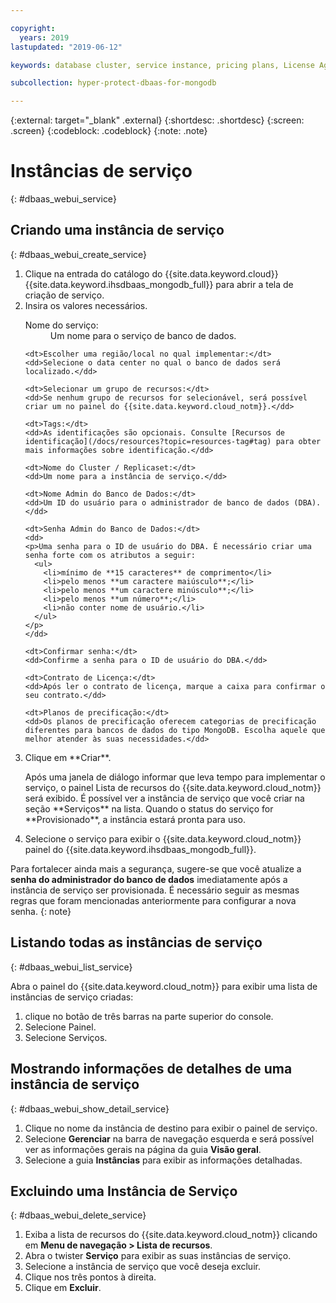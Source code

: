 ```yaml
---

copyright:
  years: 2019
lastupdated: "2019-06-12"

keywords: database cluster, service instance, pricing plans, License Agreement

subcollection: hyper-protect-dbaas-for-mongodb

---
```


{:external: target="_blank" .external}
{:shortdesc: .shortdesc}
{:screen: .screen}
{:codeblock: .codeblock}
{:note: .note}


# Instâncias de serviço
{: #dbaas_webui_service}

## Criando uma instância de serviço
{: #dbaas_webui_create_service}

<ol>
<li>Clique na entrada do catálogo do {{site.data.keyword.cloud}} {{site.data.keyword.ihsdbaas_mongodb_full}} para abrir a tela de criação de serviço.</li>
<li>Insira os valores necessários.
  <dl>
    <dt>Nome do serviço:</dt>
    <dd>Um nome para o serviço de banco de dados.</dd>

    <dt>Escolher uma região/local no qual implementar:</dt>
    <dd>Selecione o data center no qual o banco de dados será localizado.</dd>

    <dt>Selecionar um grupo de recursos:</dt>
    <dd>Se nenhum grupo de recursos for selecionável, será possível criar um no painel do {{site.data.keyword.cloud_notm}}.</dd>

    <dt>Tags:</dt>
    <dd>As identificações são opcionais. Consulte [Recursos de identificação](/docs/resources?topic=resources-tag#tag) para obter mais informações sobre identificação.</dd>

    <dt>Nome do Cluster / Replicaset:</dt>
    <dd>Um nome para a instância de serviço.</dd>

    <dt>Nome Admin do Banco de Dados:</dt>
    <dd>Um ID do usuário para o administrador de banco de dados (DBA).</dd>

    <dt>Senha Admin do Banco de Dados:</dt>
    <dd>
    <p>Uma senha para o ID de usuário do DBA. É necessário criar uma senha forte com os atributos a seguir:
      <ul>
        <li>mínimo de **15 caracteres** de comprimento</li>
        <li>pelo menos **um caractere maiúsculo**;</li>
        <li>pelo menos **um caractere minúsculo**;</li>
        <li>pelo menos **um número**;</li>
        <li>não conter nome de usuário.</li>
      </ul>
    </p>
    </dd>

    <dt>Confirmar senha:</dt>
    <dd>Confirme a senha para o ID de usuário do DBA.</dd>

    <dt>Contrato de Licença:</dt>
    <dd>Após ler o contrato de licença, marque a caixa para confirmar o seu contrato.</dd>

    <dt>Planos de precificação:</dt>
    <dd>Os planos de precificação oferecem categorias de precificação diferentes para bancos de dados do tipo MongoDB. Escolha aquele que melhor atender às suas necessidades.</dd>
  </dl>
</li>

<li>Clique em **Criar**.
<p>Após uma janela de diálogo informar que leva tempo para implementar o serviço, o painel Lista de recursos do {{site.data.keyword.cloud_notm}} será exibido. É possível ver a instância de serviço que você criar na seção **Serviços** na lista. Quando o status do serviço for **Provisionado**, a instância estará pronta para uso.</p>
</li>

<li>Selecione o serviço para exibir o {{site.data.keyword.cloud_notm}} painel do {{site.data.keyword.ihsdbaas_mongodb_full}}.</li>
</ol>

Para fortalecer ainda mais a segurança, sugere-se que você atualize a **senha do administrador do banco de dados** imediatamente após a instância de serviço ser provisionada. É necessário seguir as mesmas regras que foram mencionadas anteriormente para configurar a nova senha.
{: note}

## Listando todas as instâncias de serviço
{: #dbaas_webui_list_service}

Abra o painel do {{site.data.keyword.cloud_notm}} para exibir uma lista de instâncias de serviço criadas:

<ol>
	<li>clique no botão de três barras na parte superior do console.</li>
	<li>Selecione Painel.</li>
	<li>Selecione Serviços.</li>
</ol>

## Mostrando informações de detalhes de uma instância de serviço
{: #dbaas_webui_show_detail_service}

1. Clique no nome da instância de destino para exibir o painel de serviço.
2. Selecione **Gerenciar** na barra de navegação esquerda e será possível ver as informações gerais na página da guia **Visão geral**.
3. Selecione a guia **Instâncias** para exibir as informações detalhadas.

## Excluindo uma Instância de Serviço
{: #dbaas_webui_delete_service}

1. Exiba a lista de recursos do {{site.data.keyword.cloud_notm}} clicando em **Menu de navegação > Lista de recursos**.
2. Abra o twister **Serviço** para exibir as suas instâncias de serviço.
3. Selecione a instância de serviço que você deseja excluir.
4. Clique nos três pontos à direita.
5. Clique em **Excluir**.
